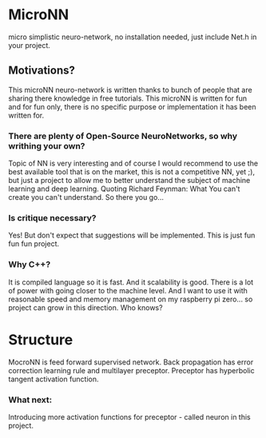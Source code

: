 # MicroNN
micro simplistic neuro-network, no installation needed, just include Net.h in your project.
## Motivations?
This microNN neuro-network is written thanks to bunch of people that are sharing there knowledge in free tutorials.
This microNN is written for fun and for fun only, there is no specific purpose or implementation it has been written for.
### There are plenty of Open-Source NeuroNetworks, so why writhing your own?
Topic of NN is very interesting and of course I would recommend to use the best available tool that is on the market, this is not a competitive NN, yet ;), but just a project to allow me to better understand the subject of machine learning and deep learning.
Quoting Richard Feynman: What You can't create you can't understand. So there you go...
### Is critique necessary?
Yes! But don't expect that suggestions will be implemented. This is just fun fun fun project.
### Why C++?
It is compiled language so it is fast. And it scalability is good.
There is a lot of power with going closer to the machine level. And I want to use it with reasonable speed and memory management on my raspberry pi zero... so project can grow in this direction. Who knows?
# Structure
MocroNN is feed forward supervised network. Back propagation has error correction learning rule and multilayer preceptor. Preceptor has hyperbolic tangent activation function.
### What next:
Introducing more activation functions for preceptor - called neuron in this project.